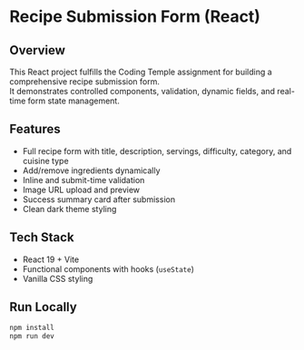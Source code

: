 # Recipe Submission Form (React)

## Overview
This React project fulfills the Coding Temple assignment for building a comprehensive recipe submission form.  
It demonstrates controlled components, validation, dynamic fields, and real-time form state management.

## Features
- Full recipe form with title, description, servings, difficulty, category, and cuisine type
- Add/remove ingredients dynamically
- Inline and submit-time validation
- Image URL upload and preview
- Success summary card after submission
- Clean dark theme styling

## Tech Stack
- React 19 + Vite
- Functional components with hooks (`useState`)
- Vanilla CSS styling

## Run Locally
```bash
npm install
npm run dev
